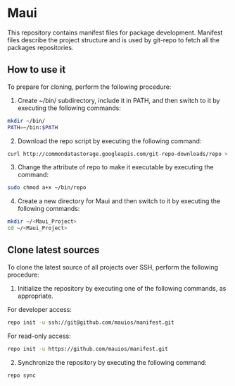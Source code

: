 Maui
====

This repository contains manifest files for package development.
Manifest files describe the project structure and is used by git-repo
to fetch all the packages repositories.

How to use it
-------------

To prepare for cloning, perform the following procedure:

1. Create ~/bin/ subdirectory, include it in PATH, and then switch to it by executing the following commands:

```sh
mkdir ~/bin/
PATH=~/bin:$PATH
```

2. Download the repo script by executing the following command:

```sh
curl http://commondatastorage.googleapis.com/git-repo-downloads/repo > ~/bin/repo
```

3. Change the attribute of repo to make it executable by executing the command:

```sh
sudo chmod a+x ~/bin/repo
```

4. Create a new directory for Maui and then switch to it by executing the following commands:

```sh
mkdir ~/<Maui_Project>
cd ~/<Maui_Project>
```

## Clone latest sources

To clone the latest source of all projects over SSH, perform the following procedure:

1. Initialize the repository by executing one of the following commands, as appropriate.

For developer access:

```sh
repo init -u ssh://git@github.com/mauios/manifest.git
```

For read-only access:

```sh
repo init -u https://github.com/mauios/manifest.git
```

2. Synchronize the repository by executing the following command:

```sh
repo sync
```

